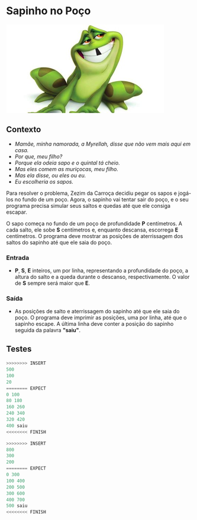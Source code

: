 # Sapinho no Poço

![_](cover.jpg)

## Contexto

- *Mamãe, minha namorada, a Myrellah, disse que não vem mais aqui em casa.*
- *Por que, meu filho?*
- *Porque ela odeia sapo e o quintal tá cheio.*
- *Mas eles comem as muriçocas, meu filho.*
- *Mas ela disse, ou eles ou eu.*
- *Eu escolheria os sapos.*

Para resolver o problema, Zezim da Carroça decidiu pegar os sapos e jogá-los no fundo de um poço. Agora, o sapinho vai tentar sair do poço, e o seu programa precisa simular seus saltos e quedas até que ele consiga escapar.

O sapo começa no fundo de um poço de profundidade **P** centímetros. A cada salto, ele sobe **S** centímetros e, enquanto descansa, escorrega **E** centímetros. O programa deve mostrar as posições de aterrissagem dos saltos do sapinho até que ele saia do poço.

### Entrada

- **P**, **S**, **E** inteiros, um por linha, representando a profundidade do poço, a altura do salto e a queda durante o descanso, respectivamente. O valor de **S** sempre será maior que **E**.

### Saída

- As posições de salto e aterrissagem do sapinho até que ele saia do poço. O programa deve imprimir as posições, uma por linha, até que o sapinho escape. A última linha deve conter a posição do sapinho seguida da palavra **"saiu"**.

## Testes

``` py
>>>>>>>> INSERT
500
100
20
======== EXPECT
0 100
80 180
160 260
240 340
320 420
400 saiu
<<<<<<<< FINISH
```

```py
>>>>>>>> INSERT
800
300
200
======== EXPECT
0 300
100 400
200 500
300 600
400 700
500 saiu
<<<<<<<< FINISH
```
